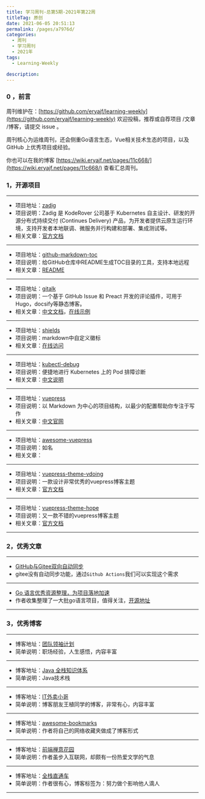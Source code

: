 ```yaml
---
title: 学习周刊-总第5期-2021年第22周
titleTag: 原创
date: 2021-06-05 20:51:13
permalink: /pages/a7976d/
categories:
  - 周刊
  - 学习周刊
  - 2021年
tags:
  - Learning-Weekly

description:
---
```


### 0 ，前言

周刊维护在：[https://github.com/eryajf/learning-weekly](https://github.com/eryajf/learning-weekly)  欢迎投稿，推荐或自荐项目 /文章 /博客，请提交 issue 。

周刊核心为运维周刊，还会侧重Go语言生态，Vue相关技术生态的项目，以及 GitHub 上优秀项目或经验。

你也可以在我的博客 [https://wiki.eryajf.net/pages/11c668/](https://wiki.eryajf.net/pages/11c668/) 查看汇总周刊。

### 1，开源项目

------

- 项目地址：[zadig](https://github.com/koderover/zadig)
- 项目说明：Zadig 是 KodeRover 公司基于 Kubernetes 自主设计、研发的开源分布式持续交付 (Continues Delivery) 产品，为开发者提供云原生运行环境，支持开发者本地联调、微服务并行构建和部署、集成测试等。
- 相关文章：[官方文档](https://docs.koderover.com/zadig)

----

- 项目地址：[github-markdown-toc](https://github.com/ekalinin/github-markdown-toc)
- 项目说明：给GitHub仓库中README生成TOC目录的工具，支持本地远程
- 相关文章：[README](https://github.com/ekalinin/github-markdown-toc/blob/master/README.md)

----

- 项目地址：[gitalk](https://github.com/gitalk/gitalk)
- 项目说明：一个基于 GitHub Issue 和 Preact 开发的评论插件，可用于Hugo，docsify等静态博客。
- 相关文章：[中文文档](https://github.com/gitalk/gitalk/blob/master/readme-cn.md)，[在线示例](https://gitalk.github.io/)

----

- 项目地址：[shields](https://github.com/badges/shields)
- 项目说明：markdown中自定义徽标
- 相关文章：[在线访问](https://shields.io/category/license)

----

- 项目地址：[kubectl-debug](https://github.com/aylei/kubectl-debug)
- 项目说明：便捷地进行 Kubernetes 上的 Pod 排障诊断
- 相关文章：[中文说明](https://github.com/aylei/kubectl-debug/blob/master/docs/zh-cn.md)

----

- 项目地址：[vuepress](https://github.com/vuejs/vuepress)
- 项目说明：以 Markdown 为中心的项目结构，以最少的配置帮助你专注于写作
- 相关文章：[中文官网](https://vuepress.vuejs.org/zh/)

----

- 项目地址：[awesome-vuepress](https://github.com/vuepress/awesome-vuepress)
- 项目说明：如名
- 相关文章：

----

- 项目地址：[vuepress-theme-vdoing](https://github.com/xugaoyi/vuepress-theme-vdoing)
- 项目说明：一款设计非常优秀的vuepress博客主题
- 相关文章：[官方文档](https://doc.xugaoyi.com/)

----

- 项目地址：[vuepress-theme-hope](https://github.com/vuepress-theme-hope/vuepress-theme-hope)
- 项目说明：又一款不错的vuepress博客主题
- 相关文章：[官方文档](https://vuepress-theme-hope.github.io/zh/)

------
### 2，优秀文章

------

-  [GitHub与Gitee双向自动同步](https://www.bahuangshanren.tech/github%E4%B8%8Egitee%E5%8F%8C%E5%90%91%E8%87%AA%E5%8A%A8%E5%90%8C%E6%AD%A5/)
-  gitee没有自动同步功能，通过`Github Actions`我们可以实现这个需求

----

- [Go 语言优秀资源整理，为项目落地加速](https://cs.leops.cn/#/)
- 作者收集整理了一大批go语言项目，值得关注，[开源地址](https://github.com/shockerli/go-awesome)

------

### 3，优秀博客

------

- 博客地址：[团队领袖计划](https://leader.js.cool/)
- 简单说明：职场经验，人生感悟，内容丰富

----

- 博客地址：[Java 全栈知识体系](https://www.pdai.tech/)
- 简单说明：Java技术栈

----


- 博客地址：[IT外卖小哥](https://clay-wangzhi.com/)
- 简单说明：博客朋友王植同学的博客，非常有心，内容丰富

----

- 博客地址：[awesome-bookmarks](https://panjiachen.github.io/awesome-bookmarks/)
- 简单说明：作者将自己的网络收藏夹做成了博客形式

----

- 博客地址：[前端禅意花园](http://www.yuanchengcheng.vip/)
- 简单说明：作者虽步入互联网，却颇有一份热爱文学的气息

----


- 博客地址：[全栈直通车](https://www.sofineday.com/)
- 简单说明：作者很有心，博客标签为：努力做个影响他人滴人

------